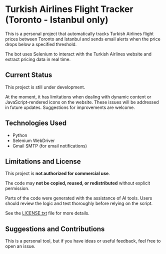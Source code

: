 


# Turkish Airlines Flight Tracker (Toronto - Istanbul only)

This is a personal project that automatically tracks Turkish Airlines flight prices between Toronto and Istanbul and sends email alerts when the price drops below a specified threshold.

The bot uses Selenium to interact with the Turkish Airlines website and extract pricing data in real time.

## Current Status

This project is still under development.

At the moment, it has limitations when dealing with dynamic content or JavaScript-rendered icons on the website. These issues will be addressed in future updates. Suggestions for improvements are welcome.

## Technologies Used

- Python
- Selenium WebDriver
- Gmail SMTP (for email notifications)

## Limitations and License

This project is **not authorized for commercial use**.

The code may **not be copied, reused, or redistributed** without explicit permission.

Parts of the code were generated with the assistance of AI tools. Users should review the logic and test thoroughly before relying on the script.

See the [LICENSE.txt](LICENSE.txt) file for more details.

## Suggestions and Contributions

This is a personal tool, but if you have ideas or useful feedback, feel free to open an issue.
